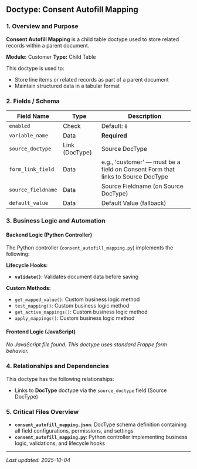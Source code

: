 ## Doctype: Consent Autofill Mapping

### 1. Overview and Purpose

**Consent Autofill Mapping** is a child table doctype used to store related records within a parent document.

**Module:** Customer
**Type:** Child Table

This doctype is used to:
- Store line items or related records as part of a parent document
- Maintain structured data in a tabular format

### 2. Fields / Schema

| Field Name | Type | Description |
|------------|------|-------------|
| `enabled` | Check | Default: `0` |
| `variable_name` | Data | **Required** |
| `source_doctype` | Link (DocType) | Source DocType |
| `form_link_field` | Data | e.g., 'customer' — must be a field on Consent Form that links to Source DocType |
| `source_fieldname` | Data | Source Fieldname (on Source DocType) |
| `default_value` | Data | Default Value (fallback) |

### 3. Business Logic and Automation

#### Backend Logic (Python Controller)

The Python controller (`consent_autofill_mapping.py`) implements the following:

**Lifecycle Hooks:**
- **`validate()`**: Validates document data before saving

**Custom Methods:**
- `get_mapped_value()`: Custom business logic method
- `test_mapping()`: Custom business logic method
- `get_active_mappings()`: Custom business logic method
- `apply_mappings()`: Custom business logic method

#### Frontend Logic (JavaScript)

*No JavaScript file found. This doctype uses standard Frappe form behavior.*

### 4. Relationships and Dependencies

This doctype has the following relationships:

- Links to **DocType** doctype via the `source_doctype` field (Source DocType)

### 5. Critical Files Overview

- **`consent_autofill_mapping.json`**: DocType schema definition containing all field configurations, permissions, and settings
- **`consent_autofill_mapping.py`**: Python controller implementing business logic, validations, and lifecycle hooks

---

*Last updated: 2025-10-04*

